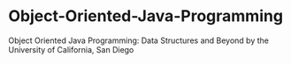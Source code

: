 # Object-Oriented-Java-Programming
Object Oriented Java Programming: Data Structures and Beyond by the University of California, San Diego
